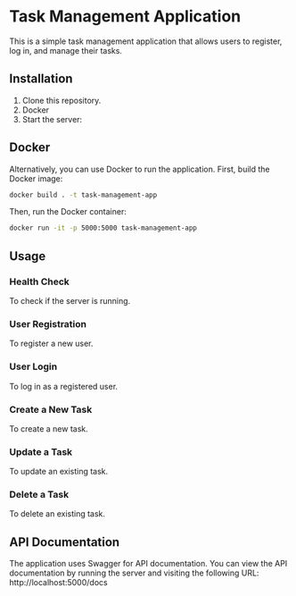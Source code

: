 # Task Management Application

This is a simple task management application that allows users to register, log in, and manage their tasks.

## Installation

1. Clone this repository.
2. Docker
3. Start the server:

## Docker
Alternatively, you can use Docker to run the application. First, build the Docker image:

```bash
docker build . -t task-management-app 
```
Then, run the Docker container:

```bash
docker run -it -p 5000:5000 task-management-app
```

## Usage

### Health Check

To check if the server is running.


### User Registration

To register a new user.


### User Login

To log in as a registered user.


### Create a New Task

To create a new task.


### Update a Task

To update an existing task.


### Delete a Task

To delete an existing task.


## API Documentation

The application uses Swagger for API documentation. You can view the API documentation by running the server and visiting the following URL: http://localhost:5000/docs


